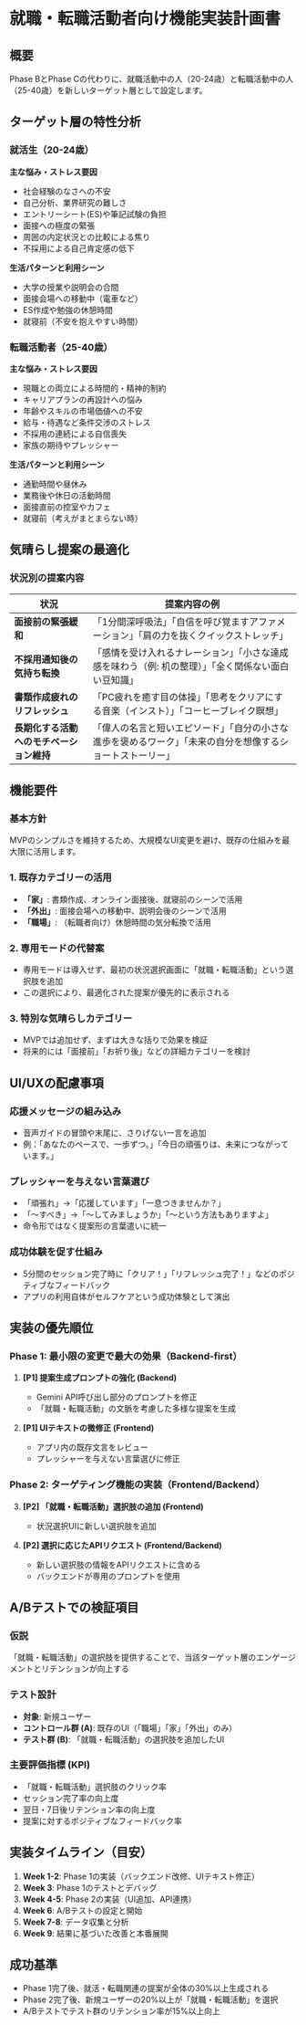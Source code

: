 # 就職・転職活動者向け機能実装計画書

## 概要

Phase BとPhase Cの代わりに、就職活動中の人（20-24歳）と転職活動中の人（25-40歳）を新しいターゲット層として設定します。

## ターゲット層の特性分析

### 就活生（20-24歳）

**主な悩み・ストレス要因**
- 社会経験のなさへの不安
- 自己分析、業界研究の難しさ
- エントリーシート(ES)や筆記試験の負担
- 面接への極度の緊張
- 周囲の内定状況との比較による焦り
- 不採用による自己肯定感の低下

**生活パターンと利用シーン**
- 大学の授業や説明会の合間
- 面接会場への移動中（電車など）
- ES作成や勉強の休憩時間
- 就寝前（不安を抱えやすい時間）

### 転職活動者（25-40歳）

**主な悩み・ストレス要因**
- 現職との両立による時間的・精神的制約
- キャリアプランの再設計への悩み
- 年齢やスキルの市場価値への不安
- 給与・待遇など条件交渉のストレス
- 不採用の連続による自信喪失
- 家族の期待やプレッシャー

**生活パターンと利用シーン**
- 通勤時間や昼休み
- 業務後や休日の活動時間
- 面接直前の控室やカフェ
- 就寝前（考えがまとまらない時）

## 気晴らし提案の最適化

### 状況別の提案内容

| 状況 | 提案内容の例 |
| --- | --- |
| **面接前の緊張緩和** | 「1分間深呼吸法」「自信を呼び覚ますアファメーション」「肩の力を抜くクイックストレッチ」 |
| **不採用通知後の気持ち転換** | 「感情を受け入れるナレーション」「小さな達成感を味わう（例: 机の整理）」「全く関係ない面白い豆知識」 |
| **書類作成疲れのリフレッシュ** | 「PC疲れを癒す目の体操」「思考をクリアにする音楽（インスト）」「コーヒーブレイク瞑想」 |
| **長期化する活動へのモチベーション維持** | 「偉人の名言と短いエピソード」「自分の小さな進歩を褒めるワーク」「未来の自分を想像するショートストーリー」 |

## 機能要件

### 基本方針
MVPのシンプルさを維持するため、大規模なUI変更を避け、既存の仕組みを最大限に活用します。

### 1. 既存カテゴリーの活用
- **「家」**: 書類作成、オンライン面接後、就寝前のシーンで活用
- **「外出」**: 面接会場への移動中、説明会後のシーンで活用
- **「職場」**: （転職者向け）休憩時間の気分転換で活用

### 2. 専用モードの代替案
- 専用モードは導入せず、最初の状況選択画面に「就職・転職活動」という選択肢を追加
- この選択により、最適化された提案が優先的に表示される

### 3. 特別な気晴らしカテゴリー
- MVPでは追加せず、まずは大きな括りで効果を検証
- 将来的には「面接前」「お祈り後」などの詳細カテゴリーを検討

## UI/UXの配慮事項

### 応援メッセージの組み込み
- 音声ガイドの冒頭や末尾に、さりげない一言を追加
- 例：「あなたのペースで、一歩ずつ。」「今日の頑張りは、未来につながっています。」

### プレッシャーを与えない言葉選び
- 「頑張れ」→「応援しています」「一息つきませんか？」
- 「～すべき」→「～してみましょうか」「～という方法もありますよ」
- 命令形ではなく提案形の言葉遣いに統一

### 成功体験を促す仕組み
- 5分間のセッション完了時に「クリア！」「リフレッシュ完了！」などのポジティブなフィードバック
- アプリの利用自体がセルフケアという成功体験として演出

## 実装の優先順位

### Phase 1: 最小限の変更で最大の効果（Backend-first）

1. **[P1] 提案生成プロンプトの強化 (Backend)**
   - Gemini API呼び出し部分のプロンプトを修正
   - 「就職・転職活動」の文脈を考慮した多様な提案を生成

2. **[P1] UIテキストの微修正 (Frontend)**
   - アプリ内の既存文言をレビュー
   - プレッシャーを与えない言葉選びに修正

### Phase 2: ターゲティング機能の実装（Frontend/Backend）

3. **[P2] 「就職・転職活動」選択肢の追加 (Frontend)**
   - 状況選択UIに新しい選択肢を追加

4. **[P2] 選択に応じたAPIリクエスト (Frontend/Backend)**
   - 新しい選択肢の情報をAPIリクエストに含める
   - バックエンドが専用のプロンプトを使用

## A/Bテストでの検証項目

### 仮説
「就職・転職活動」の選択肢を提供することで、当該ターゲット層のエンゲージメントとリテンションが向上する

### テスト設計
- **対象**: 新規ユーザー
- **コントロール群 (A)**: 既存のUI（「職場」「家」「外出」のみ）
- **テスト群 (B)**: 「就職・転職活動」の選択肢を追加したUI

### 主要評価指標 (KPI)
- 「就職・転職活動」選択肢のクリック率
- セッション完了率の向上度
- 翌日・7日後リテンション率の向上度
- 提案に対するポジティブなフィードバック率

## 実装タイムライン（目安）

1. **Week 1-2**: Phase 1の実装（バックエンド改修、UIテキスト修正）
2. **Week 3**: Phase 1のテストとデバッグ
3. **Week 4-5**: Phase 2の実装（UI追加、API連携）
4. **Week 6**: A/Bテストの設定と開始
5. **Week 7-8**: データ収集と分析
6. **Week 9**: 結果に基づいた改善と本番展開

## 成功基準

- Phase 1完了後、就活・転職関連の提案が全体の30%以上生成される
- Phase 2完了後、新規ユーザーの20%以上が「就職・転職活動」を選択
- A/Bテストでテスト群のリテンション率が15%以上向上